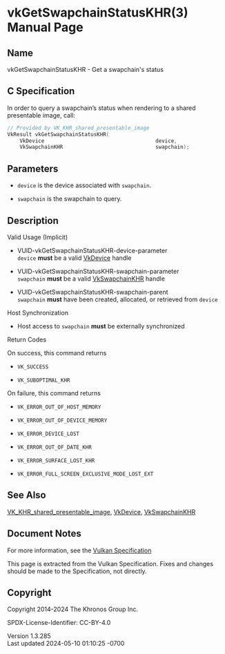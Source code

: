 # vkGetSwapchainStatusKHR(3) Manual Page

## Name

vkGetSwapchainStatusKHR - Get a swapchain's status



## <a href="#_c_specification" class="anchor"></a>C Specification

In order to query a swapchain’s status when rendering to a shared
presentable image, call:

``` c
// Provided by VK_KHR_shared_presentable_image
VkResult vkGetSwapchainStatusKHR(
    VkDevice                                    device,
    VkSwapchainKHR                              swapchain);
```

## <a href="#_parameters" class="anchor"></a>Parameters

- `device` is the device associated with `swapchain`.

- `swapchain` is the swapchain to query.

## <a href="#_description" class="anchor"></a>Description

Valid Usage (Implicit)

- <a href="#VUID-vkGetSwapchainStatusKHR-device-parameter"
  id="VUID-vkGetSwapchainStatusKHR-device-parameter"></a>
  VUID-vkGetSwapchainStatusKHR-device-parameter  
  `device` **must** be a valid [VkDevice](https://registry.khronos.org/vulkan/specs/1.3-extensions/man/html/VkDevice.html) handle

- <a href="#VUID-vkGetSwapchainStatusKHR-swapchain-parameter"
  id="VUID-vkGetSwapchainStatusKHR-swapchain-parameter"></a>
  VUID-vkGetSwapchainStatusKHR-swapchain-parameter  
  `swapchain` **must** be a valid [VkSwapchainKHR](https://registry.khronos.org/vulkan/specs/1.3-extensions/man/html/VkSwapchainKHR.html)
  handle

- <a href="#VUID-vkGetSwapchainStatusKHR-swapchain-parent"
  id="VUID-vkGetSwapchainStatusKHR-swapchain-parent"></a>
  VUID-vkGetSwapchainStatusKHR-swapchain-parent  
  `swapchain` **must** have been created, allocated, or retrieved from
  `device`

Host Synchronization

- Host access to `swapchain` **must** be externally synchronized

Return Codes

On success, this command returns  
- `VK_SUCCESS`

- `VK_SUBOPTIMAL_KHR`

On failure, this command returns  
- `VK_ERROR_OUT_OF_HOST_MEMORY`

- `VK_ERROR_OUT_OF_DEVICE_MEMORY`

- `VK_ERROR_DEVICE_LOST`

- `VK_ERROR_OUT_OF_DATE_KHR`

- `VK_ERROR_SURFACE_LOST_KHR`

- `VK_ERROR_FULL_SCREEN_EXCLUSIVE_MODE_LOST_EXT`

## <a href="#_see_also" class="anchor"></a>See Also

[VK_KHR_shared_presentable_image](https://registry.khronos.org/vulkan/specs/1.3-extensions/man/html/VK_KHR_shared_presentable_image.html),
[VkDevice](https://registry.khronos.org/vulkan/specs/1.3-extensions/man/html/VkDevice.html), [VkSwapchainKHR](https://registry.khronos.org/vulkan/specs/1.3-extensions/man/html/VkSwapchainKHR.html)

## <a href="#_document_notes" class="anchor"></a>Document Notes

For more information, see the <a
href="https://registry.khronos.org/vulkan/specs/1.3-extensions/html/vkspec.html#vkGetSwapchainStatusKHR"
target="_blank" rel="noopener">Vulkan Specification</a>

This page is extracted from the Vulkan Specification. Fixes and changes
should be made to the Specification, not directly.

## <a href="#_copyright" class="anchor"></a>Copyright

Copyright 2014-2024 The Khronos Group Inc.

SPDX-License-Identifier: CC-BY-4.0

Version 1.3.285  
Last updated 2024-05-10 01:10:25 -0700
